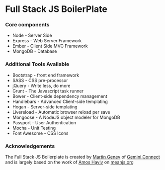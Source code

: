 Full Stack JS BoilerPlate
==========================
### Core components

+ Node - Server Side
+ Express - Web Server Framework
+ Ember - Client Side MVC Framework
+ MongoDB - Database

### Additional Tools Available
+ Bootstrap - front end framework
+ SASS - CSS pre-processor
+ jQuery - Write less, do more
+ Grunt - The Javascript task runner
+ Bower - Client-side dependency management
+ Handlebars - Advanced Client-side templating
+ Hogan - Server-side templating
+ Livereload - Automatic browser reload per save
+ Mongoose - A NodeJS object modeler for MongoDB
+ Passport - User Authentication
+ Mocha - Unit Testing
+ Font Awesome - CSS Icons

### Acknowledgements
The Full Stack JS Boilerplate is created by [Martin Genev](http://www.twitter.com/mgenev) of [Gemini Connect](http://www.geminiconncet.com) and is largely based on the work of [Amos Haviv](https://twitter.com/amoshaviv) on [meanjs.org](http://www.meanjs.org) 
